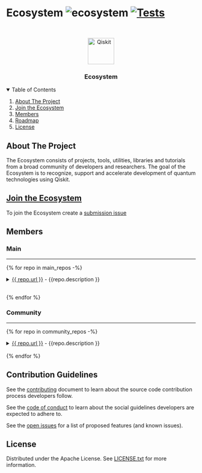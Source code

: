 # Ecosystem ![ecosystem](https://img.shields.io/badge/Qiskit-Ecosystem-blueviolet) [![Tests](https://github.com/qiskit-community/ecosystem/actions/workflows/tests.yml/badge.svg?branch=main)](https://github.com/qiskit-community/ecosystem/actions/workflows/tests.yml)

<!-- PROJECT LOGO -->
<br />
<p align="center">
  <p align="center">
    <a href="https://qiskit.org/">
      <img alt="Qiskit" src="https://qiskit.org/images/qiskit-logo.png" width="70" />
    </a>
  </p>
  <h3 align="center">Ecosystem</h3>
</p>


<!-- TABLE OF CONTENTS -->
<details open="open">
  <summary>Table of Contents</summary>
  <ol>
    <li>
      <a href="#about-the-project">About The Project</a>
    </li>
    <li><a href="#join-the-ecosystem">Join the Ecosystem</a></li>
    <li><a href="#members">Members</a></li>
    <li><a href="#roadmap">Roadmap</a></li>
    <li><a href="#license">License</a></li>
  </ol>
</details>



<!-- ABOUT THE PROJECT -->
## About The Project

The Ecosystem consists of projects, tools, utilities, libraries and tutorials from a broad community of developers and researchers.
The goal of the Ecosystem is to recognize, support and accelerate development of quantum technologies using Qiskit.



## [Join the Ecosystem](https://github.com/qiskit-community/ecosystem/issues/new?labels=&template=submission.yml&title=%5BSubmission%5D%3A+)

To join the Ecosystem create a [submission issue](https://github.com/qiskit-community/ecosystem/issues/new?labels=&template=submission.yml&title=%5BSubmission%5D%3A+)


## Members


### Main 
<hr/>

{% for repo in main_repos -%}

<details>
<summary>
<a href={{ repo.url }}>{{ repo.url }}</a> - {{repo.description }}
</summary>
<p>
{% for label in repo.labels %}
![core](https://img.shields.io/badge/{{label}}-gray.svg)
{%- endfor %}
</p>
</details>
<br/>

{% endfor %}


### Community 
<hr/>

{% for repo in community_repos -%}

<details>
<summary>
<a href={{ repo.url }}>{{ repo.url }}</a> - {{repo.description }}
</summary>
<p>
{% for label in repo.labels %}
![core](https://img.shields.io/badge/{{label}}-gray.svg)
{%- endfor %}
{% for t in repo.tests_results -%} {%- set color = "orange" %} {%- if t.passed %} {% set color = "green" %} {%- endif %}
![core](https://img.shields.io/badge/{{t.test_type}}-{{t.terra_version}}-{{color}}.svg)
{%- endfor %}
</p>
</details>
<br/>
{% endfor %}

## Contribution Guidelines

See the [contributing](./CONTRIBUTING.md) document to learn about the source code contribution process developers follow.

See the [code of conduct](./CODE_OF_CONDUCT.md) to learn about the social guidelines developers are expected to adhere to.

See the [open issues](https://github.com/qiskit-community/ecosystem/issues) for a list of proposed features (and known issues).

## License

Distributed under the Apache License. See [LICENSE.txt](./LICENSE) for more information.
